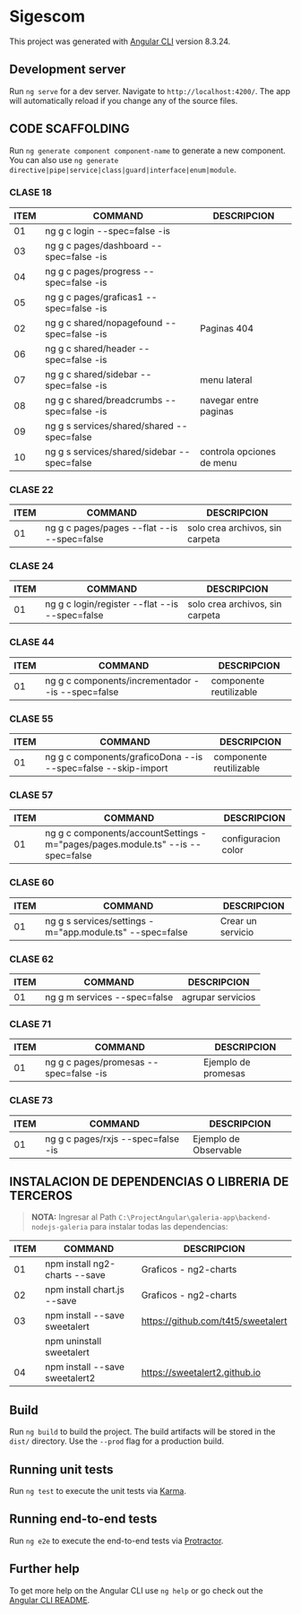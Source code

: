 # Sigescom

This project was generated with [Angular CLI](https://github.com/angular/angular-cli) version 8.3.24.

## Development server

Run `ng serve` for a dev server. Navigate to `http://localhost:4200/`. The app will automatically reload if you change any of the source files.


CODE SCAFFOLDING
------------------------------------------------------

Run `ng generate component component-name` to generate a new component. You can also use `ng generate directive|pipe|service|class|guard|interface|enum|module`.

### CLASE 18
ITEM|      COMMAND                               |       DESCRIPCION                       
----|--------------------------------------------|------------------------------------
01  | ng g c login --spec=false -is              |
03  | ng g c pages/dashboard --spec=false -is    |
04  | ng g c pages/progress --spec=false -is     |
05  | ng g c pages/graficas1 --spec=false -is    |
02  | ng g c shared/nopagefound --spec=false -is | Paginas 404
06  | ng g c shared/header --spec=false -is      |
07  | ng g c shared/sidebar --spec=false -is     | menu lateral
08  | ng g c shared/breadcrumbs --spec=false -is | navegar entre paginas
09  | ng g s services/shared/shared --spec=false | 
10  | ng g s services/shared/sidebar --spec=false| controla opciones de menu

### CLASE 22
ITEM|      COMMAND                               |       DESCRIPCION                       
----|--------------------------------------------|------------------------------------
01  | ng g c pages/pages --flat --is --spec=false | solo crea archivos, sin carpeta


### CLASE 24
ITEM|      COMMAND                                  |       DESCRIPCION                       
----|-----------------------------------------------|------------------------------------
01  | ng g c login/register --flat --is --spec=false | solo crea archivos, sin carpeta

### CLASE 44
ITEM|      COMMAND                                      |       DESCRIPCION                       
----|---------------------------------------------------|------------------------------------
01  | ng g c components/incrementador --is --spec=false | componente reutilizable


### CLASE 55
ITEM|      COMMAND                                                  |     DESCRIPCION 
----|---------------------------------------------------------------|------------------------------
01  | ng g c components/graficoDona --is --spec=false --skip-import | componente reutilizable


### CLASE 57
ITEM|      COMMAND                                                  |     DESCRIPCION
----|---------------------------------------------------------------|------------------------------
01  | ng g c components/accountSettings -m="pages/pages.module.ts" --is --spec=false | configuracion color

### CLASE 60
ITEM|      COMMAND                                                  |     DESCRIPCION
----|---------------------------------------------------------------|------------------------------
01  | ng g s services/settings -m="app.module.ts" --spec=false      | Crear un servicio


### CLASE 62
ITEM|      COMMAND                                                  |     DESCRIPCION
----|---------------------------------------------------------------|------------------------------
01  | ng g m services --spec=false                                  | agrupar servicios


### CLASE 71
ITEM|      COMMAND                                     |     DESCRIPCION
----|--------------------------------------------------|------------------------------
01  | ng g c pages/promesas --spec=false -is           | Ejemplo de promesas


### CLASE 73
ITEM|      COMMAND                                     |     DESCRIPCION
----|--------------------------------------------------|------------------------------
01  | ng g c pages/rxjs --spec=false -is               | Ejemplo de Observable


INSTALACION DE DEPENDENCIAS O LIBRERIA DE TERCEROS
------------------------------------------------------

> __NOTA:__ Ingresar al Path `C:\ProjectAngular\galeria-app\backend-nodejs-galeria` para instalar todas las dependencias:


ITEM|      COMMAND                                      |       DESCRIPCION                       
----|---------------------------------------------------|------------------------------------
01  | npm install ng2-charts --save                     | Graficos - ng2-charts
02  | npm install chart.js --save                       | Graficos - ng2-charts
03  | npm install --save sweetalert                     | https://github.com/t4t5/sweetalert
    | npm uninstall sweetalert
04  | npm install --save sweetalert2                    | https://sweetalert2.github.io









## Build

Run `ng build` to build the project. The build artifacts will be stored in the `dist/` directory. Use the `--prod` flag for a production build.

## Running unit tests

Run `ng test` to execute the unit tests via [Karma](https://karma-runner.github.io).

## Running end-to-end tests

Run `ng e2e` to execute the end-to-end tests via [Protractor](http://www.protractortest.org/).

## Further help

To get more help on the Angular CLI use `ng help` or go check out the [Angular CLI README](https://github.com/angular/angular-cli/blob/master/README.md).
